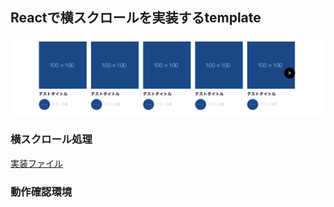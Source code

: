 ## Reactで横スクロールを実装するtemplate

![横スクロールの写真](./public/img.png)

### 横スクロール処理

[実装ファイル](src/components/CardsFlow/CardsFlow.tsx)

### 動作確認環境


